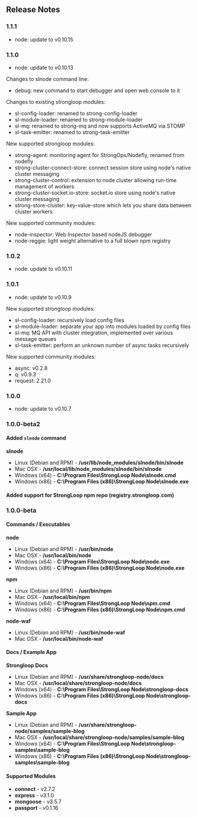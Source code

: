 ## Release Notes

### 1.1.1

- node: update to v0.10.15

### 1.1.0

- node: update to v0.10.13

Changes to slnode command line:

- debug: new command to start debugger and open web console to it


Changes to existing strongloop modules:

- sl-config-loader: renamed to strong-config-loader
- sl-module-loader: renamed to strong-module-loader
- sl-mq: renamed to strong-mq and now supports ActiveMQ via STOMP
- sl-task-emitter: renamed to strong-task-emitter


New supported strongloop modules:

- strong-agent: monitoring agent for StrongOps/Nodefly, renamed from nodefly
- strong-cluster-connect-store: connect session store using node's native cluster messaging
- strong-cluster-control: extension to node cluster allowing run-time management of workers
- strong-cluster-socket.io-store: socket.io store using node's native cluster messaging
- strong-store-cluster: key-value-store which lets you share data between cluster workers


New supported community modules:

- node-inspector: Web Inspector based nodeJS debugger
- node-reggie: light weight alternative to a full blown npm registry

### 1.0.2

- node: update to v0.10.11


### 1.0.1

- node: update to v0.10.9

New supported strongloop modules:

- sl-config-loader: recursively load config files
- sl-module-loader: separate your app into modules loaded by config files
- sl-mq: MQ API with cluster integration, implemented over various message queues
- sl-task-emitter: perform an unknown number of async tasks recursively

New supported community modules:

- async: v0.2.8
- q: v0.9.3
- request: 2.21.0


### 1.0.0

- node: update to v0.10.7


### 1.0.0-beta2

#### Added `slnode` command

**slnode**

 - Linux (Debian and RPM) - **/usr/lib/node_modules/slnode/bin/slnode**
 - Mac OSX - **/usr/local/lib/node_modules/slnode/bin/slnode**
 - Windows (x64) - **C:\Program Files\StrongLoop Node\slnode.cmd**
 - Windows (x86) - **C:\Program Files (x86)\StrongLoop Node\slnode.exe**

#### Added support for StrongLoop npm repo (registry.strongloop.com)

### 1.0.0-beta

#### Commands / Executables

**node**

 - Linux (Debian and RPM) - **/usr/bin/node**
 - Mac OSX - **/usr/local/bin/node**
 - Windows (x64) - **C:\Program Files\StrongLoop Node\node.exe**
 - Windows (x86) - **C:\Program Files (x86)\StrongLoop Node\node.exe**
 
**npm**

 - Linux (Debian and RPM) - **/usr/bin/npm**
 - Mac OSX - **/usr/local/bin/npm**
 - Windows (x64) - **C:\Program Files\StrongLoop Node\npm.cmd**
 - Windows (x86) - **C:\Program Files (x86)\StrongLoop Node\npm.cmd**

**node-waf**

 - Linux (Debian and RPM) - **/usr/bin/node-waf**
 - Mac OSX - **/usr/local/bin/node-waf**
 
#### Docs / Example App

**Strongloop Docs**

 - Linux (Debian and RPM) - **/usr/share/strongloop-node/docs**
 - Mac OSX - **/usr/local/share/strongloop-node/docs**
 - Windows (x64) - **C:\Program Files\StrongLoop Node\strongloop-docs**
 - Windows (x86) - **C:\Program Files (x86)\StrongLoop Node\strongloop-docs**
 
**Sample App**

 - Linux (Debian and RPM) - **/usr/share/strongloop-node/samples/sample-blog**
 - Mac OSX  - **/usr/local/share/strongloop-node/samples/sample-blog**
 - Windows (x64) - **C:\Program Files\StrongLoop Node\strongloop-samples\sample-blog**
 - Windows (x86) - **C:\Program Files (x86)\StrongLoop Node\strongloop-samples\sample-blog**
 
#### Supported Modules

 - **connect** - v2.7.2
 - **express** - v3.1.0
 - **mongoose** - v3.5.7
 - **passport** - v0.1.16
 
